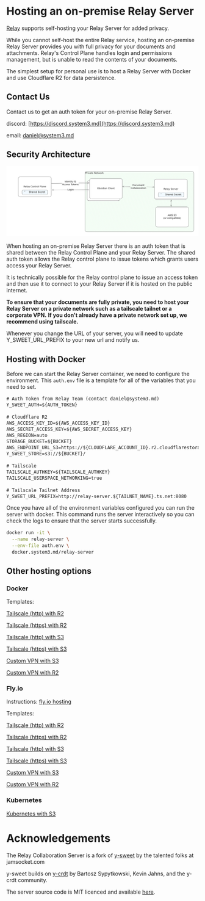 # Hosting an on-premise Relay Server

[Relay](https://relay.md) supports self-hosting your Relay Server for added privacy.

While you cannot self-host the entire Relay service, hosting an on-premise Relay Server provides you with full privacy for your documents and attachments.
Relay's Control Plane handles login and permissions management, but is unable to read the contents of your documents.

The simplest setup for personal use is to host a Relay Server with Docker and use Cloudflare R2 for data persistence.


## Contact Us
Contact us to get an auth token for your on-premise Relay Server.


discord: [https://discord.system3.md](https://discord.system3.md)

email: daniel@system3.md


## Security Architecture

![Security Architecture](architecture.png)

When hosting an on-premise Relay Server there is an auth token that is shared between the Relay Control Plane and your Relay Server.
The shared auth token allows the Relay control plane to issue tokens which grants users access your Relay Server.

It is technically possible for the Relay control plane to issue an access token and then use it to connect to your Relay Server if it is hosted on the public internet.

**To ensure that your documents are fully private, you need to host your Relay Server on a private network such as a tailscale tailnet or a corporate VPN.**
**If you don't already have a private network set up, we recommend using tailscale.**

Whenever you change the URL of your server, you will need to update Y_SWEET_URL_PREFIX to your new url and notify us.


## Hosting with Docker
Before we can start the Relay Server container, we need to configure the environment.
This `auth.env` file is a template for all of the variables that you need to set.

```auth.env
# Auth Token from Relay Team (contact daniel@system3.md)
Y_SWEET_AUTH=${AUTH_TOKEN}

# Cloudflare R2
AWS_ACCESS_KEY_ID=${AWS_ACCESS_KEY_ID}
AWS_SECRET_ACCESS_KEY=${AWS_SECRET_ACCESS_KEY}
AWS_REGION=auto
STORAGE_BUCKET=${BUCKET}
AWS_ENDPOINT_URL_S3=https://${CLOUDFLARE_ACCOUNT_ID}.r2.cloudflarestorage.com
Y_SWEET_STORE=s3://${BUCKET}/

# Tailscale
TAILSCALE_AUTHKEY=${TAILSCALE_AUTHKEY}
TAILSCALE_USERSPACE_NETWORKING=true

# Tailscale Tailnet Address
Y_SWEET_URL_PREFIX=http://relay-server.${TAILNET_NAME}.ts.net:8080
```

Once you have all of the environment variables configured you can run the server with docker.
This command runs the server interactively so you can check the logs to ensure that the server starts successfully.

```bash
docker run -it \
  --name relay-server \
  --env-file auth.env \
  docker.system3.md/relay-server
```

## Other hosting options

### Docker
Templates:

[Tailscale (http) with R2](templates/docker-r2-tailscale.md)

[Tailscale (https) with R2](templates/docker-r2-tailscale-serve.md)

[Tailscale (http) with S3](templates/docker-s3-tailscale.md)

[Tailscale (https) with S3](templates/docker-s3-tailscale-serve.md)

[Custom VPN with S3](templates/docker-s3-custom.md)

[Custom VPN with R2](templates/docker-r2-custom.md)


### Fly.io
Instructions: [fly.io hosting](FLY.md)

Templates:

[Tailscale (http) with R2](templates/fly-r2-tailscale.md)

[Tailscale (https) with R2](templates/fly-r2-tailscale-serve.md)

[Tailscale (http) with S3](templates/fly-s3-tailscale.md)

[Tailscale (https) with S3](templates/fly-s3-tailscale-serve.md)

[Custom VPN with S3](templates/fly-s3-custom.md)

[Custom VPN with R2](templates/fly-r2-custom.md)

### Kubernetes

[Kubernetes with S3](templates/kubernetes/README.md)

# Acknowledgements

The Relay Collaboration Server is a fork of [y-sweet](https://github.com/jamsocket/y-sweet) by the talented folks at jamsocket.com

y-sweet builds on [y-crdt](https://github.com/y-crdt/y-crdt) by Bartosz Sypytkowski, Kevin Jahns, and the y-crdt community.

The server source code is MIT licenced and available [here](https://github.com/no-instructions/y-sweet).
